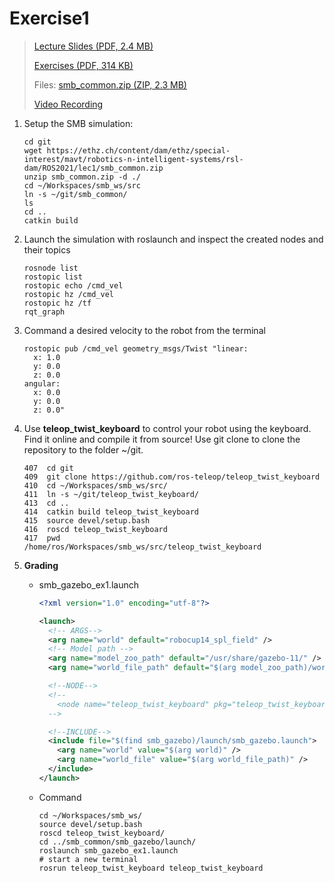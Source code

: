 # Exercise1

>   [Lecture Slides (PDF, 2.4 MB)](<https://ethz.ch/content/dam/ethz/special-interest/mavt/robotics-n-intelligent-systems/rsl-dam/ROS2021/lec1/ROS Course Slides Course 1.pdf>)
>
> [Exercises (PDF, 314 KB)](<https://ethz.ch/content/dam/ethz/special-interest/mavt/robotics-n-intelligent-systems/rsl-dam/ROS2021/lec1/Exercise Session 1.pdf>)
>
> Files: [smb_common.zip (ZIP, 2.3 MB)](https://ethz.ch/content/dam/ethz/special-interest/mavt/robotics-n-intelligent-systems/rsl-dam/ROS2021/lec1/smb_common.zip)
>
> [Video Recording](https://www.youtube.com/watch?v=aL7zLnaEdAg)

1. Setup the SMB simulation:

   ```shell
   cd git
   wget https://ethz.ch/content/dam/ethz/special-interest/mavt/robotics-n-intelligent-systems/rsl-dam/ROS2021/lec1/smb_common.zip
   unzip smb_common.zip -d ./
   cd ~/Workspaces/smb_ws/src
   ln -s ~/git/smb_common/
   ls
   cd ..
   catkin build
   ```

2. Launch the simulation with roslaunch and inspect the created nodes and their topics

   ```shell
   rosnode list
   rostopic list
   rostopic echo /cmd_vel
   rostopic hz /cmd_vel
   rostopic hz /tf
   rqt_graph
   ```

3. Command a desired velocity to the robot from the terminal

   ```shell
   rostopic pub /cmd_vel geometry_msgs/Twist "linear:
     x: 1.0
     y: 0.0
     z: 0.0
   angular:
     x: 0.0
     y: 0.0
     z: 0.0"
   ```

4. Use **teleop_twist_keyboard** to control your robot using the keyboard. Find it online
   and compile it from source! Use git clone to clone the repository to the folder
   ~/git.

   ```shell
   407  cd git
   409  git clone https://github.com/ros-teleop/teleop_twist_keyboard
   410  cd ~/Workspaces/smb_ws/src/
   411  ln -s ~/git/teleop_twist_keyboard/
   413  cd ..
   414  catkin build teleop_twist_keyboard 
   415  source devel/setup.bash 
   416  roscd teleop_twist_keyboard
   417  pwd
   /home/ros/Workspaces/smb_ws/src/teleop_twist_keyboard
   ```

5. **Grading**

   - smb_gazebo_ex1.launch

     ```xml
     <?xml version="1.0" encoding="utf-8"?>
     
     <launch>
       <!-- ARGS-->
       <arg name="world" default="robocup14_spl_field" />
       <!-- Model path -->
       <arg name="model_zoo_path" default="/usr/share/gazebo-11/" />
       <arg name="world_file_path" default="$(arg model_zoo_path)/worlds/$(arg world).world" />
     
       <!--NODE-->
       <!-- 
         <node name="teleop_twist_keyboard" pkg="teleop_twist_keyboard" type="teleop_twist_keyboard" output="screen" />
       -->
     
       <!--INCLUDE-->
       <include file="$(find smb_gazebo)/launch/smb_gazebo.launch">
         <arg name="world" value="$(arg world)" />
         <arg name="world_file" value="$(arg world_file_path)" />
       </include>
     </launch>
     
     ```

   - Command

     ```shell
     cd ~/Workspaces/smb_ws/
     source devel/setup.bash
     roscd teleop_twist_keyboard/
     cd ../smb_common/smb_gazebo/launch/
     roslaunch smb_gazebo_ex1.launch
     # start a new terminal
     rosrun teleop_twist_keyboard teleop_twist_keyboard
     ```

     

   

